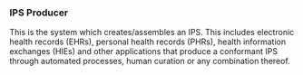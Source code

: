 ### IPS Producer

This is the system which creates/assembles an IPS. This includes electronic health records (EHRs), personal health records (PHRs), health information exchanges (HIEs) and other applications that produce a conformant IPS through automated processes, human curation or any combination thereof. 
 